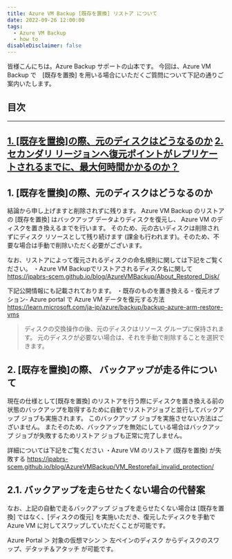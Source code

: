 ```yaml
---
title: Azure VM Backup [既存を置換] リストア について
date: 2022-09-26 12:00:00
tags:
  - Azure VM Backup
  - how to
disableDisclaimer: false
---
```


<!-- more -->
皆様こんにちは。Azure Backup サポートの山本です。
今回は、Azure VM Backup で　[既存を置換] を用いる場合にいただくご質問について下記の通りご案内いたします。

## 目次
-----------------------------------------------------------
[1. [既存を置換]の際、元のディスクはどうなるのか](#1)
[2. セカンダリ リージョンへ復元ポイントがレプリケートされるまでに、最大何時間かかるのか？](#2)
-----------------------------------------------------------

## <a id="1"></a> 1. [既存を置換]の際、元のディスクはどうなるのか

結論から申し上げますと削除されずに残ります。
Azure VM Backup のリストアの [既存を置換] はバックアップ データよりディスクを復元し、 Azure VM のディスクを置き換えるまでを行います。
そのため、元の古いディスクは削除されずにディスク リソースとして残り続けます (課金も行われます)。そのため、不要な場合は手動で削除いただく必要がございます。

なお、リストアによって復元されるディスクの命名規則に関しては下記をご覧ください。
・Azure VM Backupでリストアされるディスク名に関して
https://jpabrs-scem.github.io/blog/AzureVMBackup/About_Restored_Disk/
 
下記公開情報にも記載されております。
・既存のものを置き換える - 復元オプション- Azure portal で Azure VM データを復元する方法
https://learn.microsoft.com/ja-jp/azure/backup/backup-azure-arm-restore-vms

>ディスクの交換操作の後、元のディスクはリソース グループに保持されます。 元のディスクが必要ない場合は、それを手動で削除することを選択できます。

## <a id="2"></a> 2. [既存を置換]の際、 バックアップが走る件について
現在の仕様として[既存を置換] のリストアを行う際にディスクを置き換える前の状態のバックアップを取得するために自動でリストアジョブと並行してバックアップ ジョブも実施されます。
このバックアップ ジョブを実施させない方法はございません。
またそのため、バックアップを無効にしている場合はバックアップ ジョブが失敗するためリストア ジョブも正常に完了しません。

詳細については下記をご覧ください
・Azure VM のリストア (既存を置換) が失敗する
https://jpabrs-scem.github.io/blog/AzureVMBackup/VM_Restorefail_invalid_protection/



## <a id="2"></a> 2.1. バックアップを走らせたくない場合の代替案 
なお、上記の自動で走るバックアップ ジョブを走らせたくない場合は [既存を置換] ではなく、[ディスクの復元] を実施いただき、復元したディスクを手動で Azure VM に対してスワップしていただくことが可能です。

Azure Portal ＞ 対象の仮想マシン ＞ 左ペインのディスク からディスクのスワップ、デタッチ＆アタッチ が可能です。